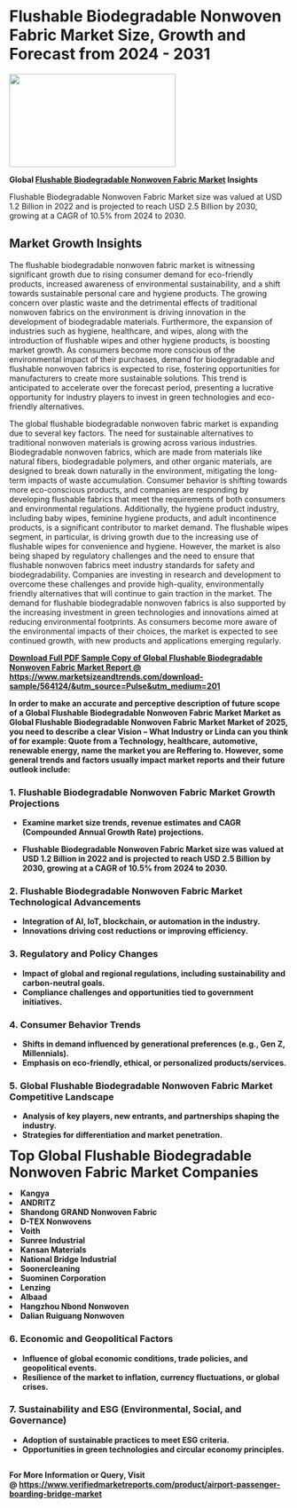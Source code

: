 <H1>Flushable Biodegradable Nonwoven Fabric Market Size, Growth and Forecast from 2024 - 2031</H1><img class="aligncenter size-medium wp-image-584254" src="https://thirdeyenews.in/wp-content/uploads/2024/09/Global-Market-Research-300x168.jpeg" alt="" width="300" height="168" /><p><strong>Global&nbsp;<a href="https://www.marketsizeandtrends.com/download-sample/564124/&amp;utm_source=Pulse&amp;utm_medium=201">Flushable Biodegradable Nonwoven Fabric Market</a> Insights</strong></p><p>Flushable Biodegradable Nonwoven Fabric Market size was valued at USD 1.2 Billion in 2022 and is projected to reach USD 2.5 Billion by 2030, growing at a CAGR of 10.5% from 2024 to 2030.</p><p><h2>Market Growth Insights</h2> <p>The flushable biodegradable nonwoven fabric market is witnessing significant growth due to rising consumer demand for eco-friendly products, increased awareness of environmental sustainability, and a shift towards sustainable personal care and hygiene products. The growing concern over plastic waste and the detrimental effects of traditional nonwoven fabrics on the environment is driving innovation in the development of biodegradable materials. Furthermore, the expansion of industries such as hygiene, healthcare, and wipes, along with the introduction of flushable wipes and other hygiene products, is boosting market growth. As consumers become more conscious of the environmental impact of their purchases, demand for biodegradable and flushable nonwoven fabrics is expected to rise, fostering opportunities for manufacturers to create more sustainable solutions. This trend is anticipated to accelerate over the forecast period, presenting a lucrative opportunity for industry players to invest in green technologies and eco-friendly alternatives.</p> <p><strong><a href="#"></a></strong></p> <p>The global flushable biodegradable nonwoven fabric market is expanding due to several key factors. The need for sustainable alternatives to traditional nonwoven materials is growing across various industries. Biodegradable nonwoven fabrics, which are made from materials like natural fibers, biodegradable polymers, and other organic materials, are designed to break down naturally in the environment, mitigating the long-term impacts of waste accumulation. Consumer behavior is shifting towards more eco-conscious products, and companies are responding by developing flushable fabrics that meet the requirements of both consumers and environmental regulations. Additionally, the hygiene product industry, including baby wipes, feminine hygiene products, and adult incontinence products, is a significant contributor to market demand. The flushable wipes segment, in particular, is driving growth due to the increasing use of flushable wipes for convenience and hygiene. However, the market is also being shaped by regulatory challenges and the need to ensure that flushable nonwoven fabrics meet industry standards for safety and biodegradability. Companies are investing in research and development to overcome these challenges and provide high-quality, environmentally friendly alternatives that will continue to gain traction in the market. The demand for flushable biodegradable nonwoven fabrics is also supported by the increasing investment in green technologies and innovations aimed at reducing environmental footprints. As consumers become more aware of the environmental impacts of their choices, the market is expected to see continued growth, with new products and applications emerging regularly.</p> <p><strong><a href="#"></p><p><span class=""><strong>Download Full PDF Sample Copy of Global Flushable Biodegradable Nonwoven Fabric Market Report</strong> @ <a href="https://www.marketsizeandtrends.com/download-sample/564124/&amp;utm_source=Pulse&amp;utm_medium=201" target="_blank">https://www.marketsizeandtrends.com/download-sample/564124/&amp;utm_source=Pulse&amp;utm_medium=201</a></span></p><p>In order to make an accurate and perceptive description of future scope of a Global&nbsp;Flushable Biodegradable Nonwoven Fabric Market Market as Global&nbsp;Flushable Biodegradable Nonwoven Fabric Market Market of 2025, you need to describe a clear Vision &ndash; What Industry or Linda can you think of for example: Quote from a Technology, healthcare, automotive, renewable energy, name the market you are Reffering to. However, some general trends and factors usually impact market reports and their future outlook include:</p><h3>1.&nbsp;<strong>Flushable Biodegradable Nonwoven Fabric Market Growth Projections</strong></h3><ul><li>Examine market size trends, revenue estimates and CAGR (Compounded Annual Growth Rate) projections.</li><li><p>Flushable Biodegradable Nonwoven Fabric Market size was valued at USD 1.2 Billion in 2022 and is projected to reach USD 2.5 Billion by 2030, growing at a CAGR of 10.5% from 2024 to 2030.</p></li></ul><h3>2.&nbsp;<strong>Flushable Biodegradable Nonwoven Fabric Market Technological Advancements</strong></h3><ul><li>Integration of AI, IoT, blockchain, or automation in the industry.</li><li>Innovations driving cost reductions or improving efficiency.</li></ul><h3>3.&nbsp;<strong>Regulatory and Policy Changes</strong></h3><ul><li>Impact of global and regional regulations, including sustainability and carbon-neutral goals.</li><li>Compliance challenges and opportunities tied to government initiatives.</li></ul><h3>4.&nbsp;<strong>Consumer Behavior Trends</strong></h3><ul><li>Shifts in demand influenced by generational preferences (e.g., Gen Z, Millennials).</li><li>Emphasis on eco-friendly, ethical, or personalized products/services.</li></ul><h3>5.&nbsp;<strong>Global Flushable Biodegradable Nonwoven Fabric Market Competitive Landscape</strong></h3><ul><li>Analysis of key players, new entrants, and partnerships shaping the industry.</li><li>Strategies for differentiation and market penetration.</li></ul><p data-pm-slice="1 1 []"><span style="color: inherit; font-family: inherit; font-size: 25px;">Top Global Flushable Biodegradable Nonwoven Fabric Market Companies</span></p><div class="" data-test-id=""><p><li>Kangya</li><li> ANDRITZ</li><li> Shandong GRAND Nonwoven Fabric</li><li> D-TEX Nonwovens</li><li> Voith</li><li> Sunree Industrial</li><li> Kansan Materials</li><li> National Bridge Industrial</li><li> Soonercleaning</li><li> Suominen Corporation</li><li> Lenzing</li><li> Albaad</li><li> Hangzhou Nbond Nonwoven</li><li> Dalian Ruiguang Nonwoven</li></p></div><h3>6.&nbsp;<strong>Economic and Geopolitical Factors</strong></h3><ul><li>Influence of global economic conditions, trade policies, and geopolitical events.</li><li>Resilience of the market to inflation, currency fluctuations, or global crises.</li></ul><h3>7.&nbsp;<strong>Sustainability and ESG (Environmental, Social, and Governance)</strong></h3><ul><li>Adoption of sustainable practices to meet ESG criteria.</li><li>Opportunities in green technologies and circular economy principles.</li></ul><h2><strong style="font-size: 14px;">For More Information or Query, Visit @&nbsp;</strong><a style="background-color: #ffffff; font-size: 14px;" href="https://www.marketsizeandtrends.com/report/flushable-biodegradable-nonwoven-fabric-market/" target="_blank">https://www.verifiedmarketreports.com/product/airport-passenger-boarding-bridge-market</a></h2>